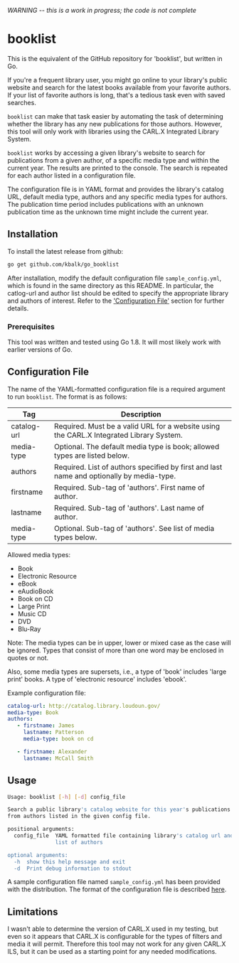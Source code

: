 
*WARNING -- this is a work in progress; the code is not complete*

# booklist

This is the equivalent of the GitHub repository for 'booklist', but written
in Go.

If you're a frequent library user, you might go online to your library's
public website and search for the latest books available from your favorite
authors.  If your list of favorite authors is long, that's a tedious task
even with saved searches.

`booklist` can make that task easier by automating the task of
determining whether the library has any new publications for those authors.
However, this tool will only work with libraries using the CARL.X
Integrated Library System.

`booklist` works by accessing a given library's website to search for
publications from a given author, of a specific media type and within the
current year.  The results are printed to the console.  The search is
repeated for each author listed in a configuration file.

The configuration file is in YAML format and provides the library's
catalog URL, default media type, authors and any specific media types
for authors.  The publication time period includes publications with an
unknown publication time as the unknown time might include the current year.

## Installation

To install the latest release from github:

```sh
go get github.com/kbalk/go_booklist
```

After installation, modify the default configuration file `sample_config.yml`,
which is found in the same directory as this README.  In particular, the
catlog-url and author list should be edited to specify the appropriate
library and authors of interest.  Refer to the
['Configuration File'](#configuration-file) section for further details.

### Prerequisites

This tool was written and tested using Go 1.8.  It will most likely work
with earlier versions of Go.

## Configuration File

The name of the YAML-formatted configuration file is a required argument
to run `booklist`.  The format is as follows:

Tag   | Description
------------------|-----------------
catalog-url | Required.  Must be a valid URL for a website using the CARL.X Integrated Library System.
media-type | Optional.  The default media type is book; allowed types are listed below.
authors     | Required.  List of authors specified by first and last name and optionally by media-type.
firstname   | Required.  Sub-tag of 'authors'.  First name of author.
lastname    | Required.  Sub-tag of 'authors'.  Last name of author.
media-type | Optional.  Sub-tag of 'authors'.  See list of media types below.

Allowed media types:

- Book
- Electronic Resource
- eBook
- eAudioBook
- Book on CD
- Large Print
- Music CD
- DVD
- Blu-Ray

Note:  The media types can be in upper, lower or mixed case as the case
will be ignored.  Types that consist of more than one word may be enclosed
in quotes or not.

Also, some media types are supersets, i.e., a type of 'book' includes
'large print' books.  A type of 'electronic resource' includes 'ebook'.

Example configuration file:

```YAML
catalog-url: http://catalog.library.loudoun.gov/
media-type: Book
authors:
   - firstname: James
     lastname: Patterson
     media-type: book on cd

   - firstname: Alexander
     lastname: McCall Smith
```

## Usage

```sh
Usage: booklist [-h] [-d] config_file

Search a public library's catalog website for this year's publications
from authors listed in the given config file.

positional arguments:
  config_file  YAML formatted file containing library's catalog url and
               list of authors

optional arguments:
  -h  show this help message and exit
  -d  Print debug information to stdout
```

A sample configuration file named `sample_config.yml` has been provided with
the distribution.  The format of the configuration file is described
[here](#configuration-file).

## Limitations

I wasn't able to determine the version of CARL.X used in my testing,
but even so it appears that CARL.X is configurable for the types of
filters and media it will permit.  Therefore this tool may not work
for any given CARL.X ILS, but it can be used as a starting point
for any needed modifications.
